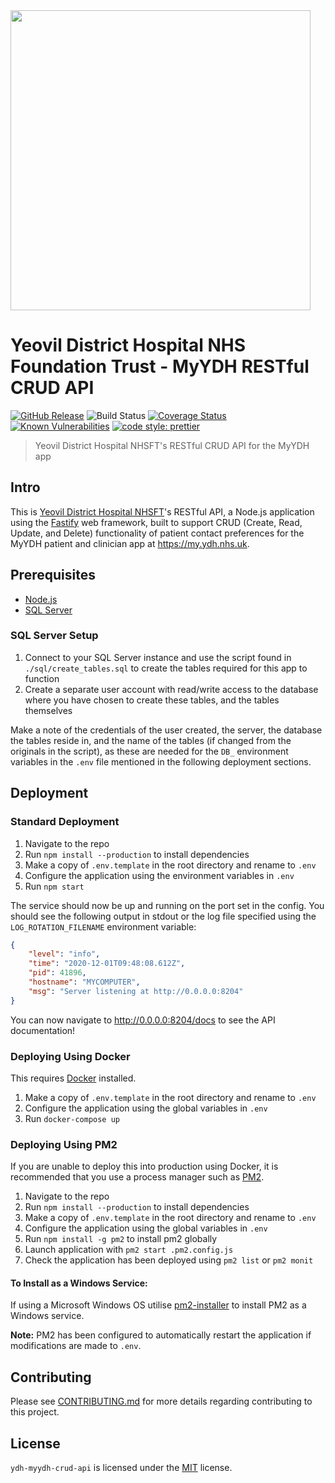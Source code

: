 <img alttext="Yeovil District Hospital Logo" src="https://yeovilhospital.co.uk/wp-content/uploads/2017/03/Yeovil_Hospital_Logo.jpg" width="480" />

# Yeovil District Hospital NHS Foundation Trust - MyYDH RESTful CRUD API

[![GitHub Release](https://img.shields.io/github/release/Fdawgs/ydh-myydh-crud-api.svg)](https://github.com/Fdawgs/ydh-myydh-crud-api/releases/latest/)
![Build Status](https://github.com/Fdawgs/ydh-myydh-crud-api/workflows/CI/badge.svg?branch=master)
[![Coverage Status](https://coveralls.io/repos/github/Fdawgs/ydh-myydh-crud-api/badge.svg?branch=master)](https://coveralls.io/github/Fdawgs/ydh-myydh-crud-api?branch=master)
[![Known Vulnerabilities](https://snyk.io/test/github/Fdawgs/ydh-myydh-crud-api/badge.svg)](https://snyk.io/test/github/Fdawgs/ydh-myydh-crud-api)
[![code style: prettier](https://img.shields.io/badge/code_style-prettier-ff69b4.svg?style=flat)](https://github.com/prettier/prettier)

> Yeovil District Hospital NHSFT's RESTful CRUD API for the MyYDH app

## Intro

This is [Yeovil District Hospital NHSFT](https://yeovilhospital.co.uk/)'s RESTful API, a Node.js application using the [Fastify](https://www.fastify.io/) web framework, built to support CRUD (Create, Read, Update, and Delete) functionality of patient contact preferences for the MyYDH patient and clinician app at https://my.ydh.nhs.uk.

## Prerequisites

-   [Node.js](https://nodejs.org/en/)
-   [SQL Server](https://www.microsoft.com/en-gb/sql-server/sql-server-downloads)

### SQL Server Setup

1. Connect to your SQL Server instance and use the script found in `./sql/create_tables.sql` to create the tables required for this app to function
2. Create a separate user account with read/write access to the database where you have chosen to create these tables, and the tables themselves

Make a note of the credentials of the user created, the server, the database the tables reside in, and the name of the tables (if changed from the originals in the script), as these are needed for the `DB_` environment variables in the `.env` file mentioned in the following deployment sections.

## Deployment

### Standard Deployment

1. Navigate to the repo
2. Run `npm install --production` to install dependencies
3. Make a copy of `.env.template` in the root directory and rename to `.env`
4. Configure the application using the environment variables in `.env`
5. Run `npm start`

The service should now be up and running on the port set in the config. You should see the following output in stdout or the log file specified using the `LOG_ROTATION_FILENAME` environment variable:

```json
{
	"level": "info",
	"time": "2020-12-01T09:48:08.612Z",
	"pid": 41896,
	"hostname": "MYCOMPUTER",
	"msg": "Server listening at http://0.0.0.0:8204"
}
```

You can now navigate to http://0.0.0.0:8204/docs to see the API documentation!

### Deploying Using Docker

This requires [Docker](https://www.docker.com/products) installed.

1. Make a copy of `.env.template` in the root directory and rename to `.env`
2. Configure the application using the global variables in `.env`
3. Run `docker-compose up`

### Deploying Using PM2

If you are unable to deploy this into production using Docker, it is recommended that you use a process manager such as [PM2](https://pm2.keymetrics.io/).

1. Navigate to the repo
2. Run `npm install --production` to install dependencies
3. Make a copy of `.env.template` in the root directory and rename to `.env`
4. Configure the application using the global variables in `.env`
5. Run `npm install -g pm2` to install pm2 globally
6. Launch application with `pm2 start .pm2.config.js`
7. Check the application has been deployed using `pm2 list` or `pm2 monit`

#### To Install as a Windows Service:

If using a Microsoft Windows OS utilise [pm2-installer](https://github.com/jessety/pm2-installer) to install PM2 as a Windows service.

**Note:** PM2 has been configured to automatically restart the application if modifications are made to `.env`.

## Contributing

Please see [CONTRIBUTING.md](https://github.com/Fdawgs/ydh-myydh-crud-api/blob/master/CONTRIBUTING.md) for more details regarding contributing to this project.

## License

`ydh-myydh-crud-api` is licensed under the [MIT](https://github.com/Fdawgs/ydh-myydh-crud-api/blob/master/LICENSE) license.
